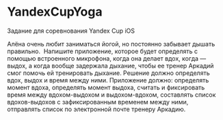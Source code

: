 # YandexCupYoga
Задание для соревнования Yandex Cup iOS

Алёна очень любит заниматься йогой, но постоянно забывает дышать правильно.  Напишите приложение, которое будет определять с помощью встроенного микрофона, когда она делает вдох, когда — выдох, а когда вообще задержала дыхание, чтобы ее тренер Аркадий смог помочь ей тренировать дыхание.
Решение должно определять вдох, выдох и время между ними.
Приложение должно:
определять момент вдоха,
определять момент выдоха,
считать и фиксировать время между вдохом-выдохом и выдохом-вдохом,
составлять список вдохов-выдохов с зафиксированным временем между ними,
отправлять список по электронной почте тренеру Аркадию.
